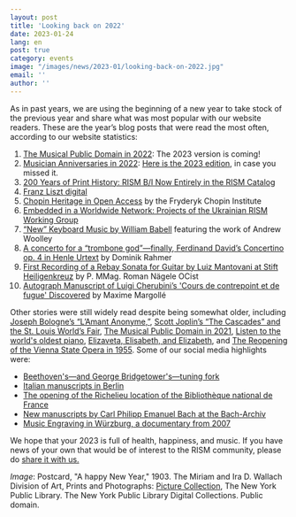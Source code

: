 ```yaml
---
layout: post
title: 'Looking back on 2022'
date: 2023-01-24
lang: en
post: true
category: events
image: "/images/news/2023-01/looking-back-on-2022.jpg"
email: ''
author: ''
---
```


As in past years, we are using the beginning of a new year to take stock of the previous year and share what was most popular with our website readers. These are the year’s blog posts that were read the most often, according to our website statistics:
1. [The Musical Public Domain in 2022](/in_the_news/2022/01/20/the-musical-public-domain-in-2022.html): The 2023 version is coming!
2. [Musician Anniversaries in 2022](/musical_anniversaries/2022/01/10/musician-anniversaries-2022.html): [Here is the 2023 edition](/musical_anniversaries/2023/01/09/musical-anniversaries-in-2023.html), in case you missed it.
3. [200 Years of Print History: RISM B/I Now Entirely in the RISM Catalog](/new_at_rism/2022/02/17/200-years-print-history-rism-b1-entirely-in-rism-catalog.html)
4. [Franz Liszt digital](/electronic_resources/2022/05/02/franz-liszt-digital.html)
5. [Chopin Heritage in Open Access](/electronic_resources/2022/05/12/chopin-heritage-in-open-access.html) by the Fryderyk Chopin Institute
6. [Embedded in a Worldwide Network: Projects of the Ukrainian RISM Working Group](/in_the_news/2022/03/02/embedded-in-a-worldwide-network-projects-of-the-ukrainian-rism-working-group.html)
7. [“New” Keyboard Music by William Babell](/new_publications/2022/06/14/new-keyboard-music-by-william-babell.html) featuring the work of Andrew Woolley
8. [A concerto for a “trombone god”—finally, Ferdinand David’s Concertino op. 4 in Henle Urtext](/new_publications/2022/01/31/a-concerto-for-a-trombone-god-david-concertino-henle-urtext.html) by Dominik Rahmer
9. [First Recording of a Rebay Sonata for Guitar by Luiz Mantovani at Stift Heiligenkreuz](/library_collections/2022/02/03/first-recording-rebay-sonata-for-guitar-luiz-mantovani-stift-heiligenkreuz.html) by P. MMag. Roman Nägele OCist
10. [Autograph Manuscript of Luigi Cherubini’s 'Cours de contrepoint et de fugue' Discovered](/rediscovered/2022/11/07/autograph-manuscript-luigi-cherubini-cours-de-contrepoint-discovered.html) by Maxime Margollé

Other stories were still widely read despite being somewhat older, including [Joseph Bologne’s “L’Amant Anonyme,”](/new_publications/2020/12/07/joseph-bolognes-lamant-anonyme.html), [Scott Joplin’s “The Cascades” and the St. Louis World’s Fair](/musical_anniversaries/2017/03/30/scott-joplins-the-cascades-and-the-st-louis-worlds.html),
[The Musical Public Domain in 2021](/in_the_news/2021/02/22/public-domain-music-2021.html), [Listen to the world's oldest piano](/rediscovered/2014/05/28/listen-to-the-worlds-oldest-piano.html), [Elizaveta, Elisabeth, and Elizabeth](/rism_a_z/2015/02/23/elizaveta-elisabeth-and-elizabeth.html), and [The Reopening of the Vienna State Opera in 1955](/musical_anniversaries/2020/11/05/the-reopening-of-the-vienna-state-opera-in-1955.html).
Some of our social media highlights were:
- [Beethoven's—and George Bridgetower's—tuning fork](https://www.bl.uk/collection-items/beethovens-tuning-fork)
- [Italian manuscripts in Berlin](https://blog.sbb.berlin/wertvolle-neuerwerbungen-ein-italienisches-oratorium-ein-portugiesisches-nachtgebet-und-52-triosonaten-aus-italien/)
- [The opening of the Richelieu location of the Bibliothèque national de France](https://www.bnf.fr/fr/agenda/richelieu-le-reveil)
- [New manuscripts by Carl Philipp Emanuel Bach at the Bach-Archiv](https://www.facebook.com/bacharchiv/posts/pfbid0modHogS9UUArsM9m4o3j4MaHBq9Hxx8WW5Dzw6Ai8v6ujzyAh9zdvwDwoeyGJF3Pl)
- [Music Engraving in Würzburg, a documentary from 2007](https://youtu.be/_o7-3r99Fng)
 
We hope that your 2023 is full of health, happiness, and music. If you have news of your own that would be of interest to the RISM community, please do [share it with us.](/community/share-your-news.html)
 
_Image_: Postcard, "A happy New Year," 1903. The Miriam and Ira D. Wallach Division of Art, Prints and Photographs: [Picture Collection](https://digitalcollections.nypl.org/items/4180d1b0-c5c4-012f-9c8e-58d385a7bc34), The New York Public Library. The New York Public Library Digital Collections. Public domain.

